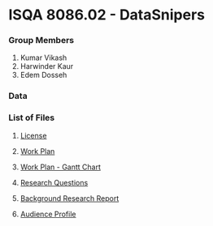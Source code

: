 # ISQA 8086.02 - DataSnipers

### Group Members
1. Kumar Vikash
2. Harwinder Kaur
3. Edem Dosseh

### Data

### List of Files

1. [License](https://github.com/EdemD/DataSnipers/blob/master/LICENSE)

2. [Work Plan](https://github.com/EdemD/DataSnipers/blob/master/1%20Work%20Plan/Work%20Plan.md)

3. [Work Plan - Gantt Chart](https://github.com/EdemD/DataSnipers/blob/master/1%20Work%20Plan/Work%20Plan%20-%20Gantt%20Chart.pdf)

4. [Research Questions](https://github.com/EdemD/DataSnipers/blob/master/1%20Work%20Plan/Data%20Snipers%20Research%20Questions.md)

5. [Background Research Report](https://github.com/EdemD/DataSnipers/tree/master/2%20Background%20Research%20Report)

6. [Audience Profile](/3%20Audience%20Profile/Audience%20Profile.md)


